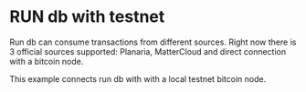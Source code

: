 # RUN db with testnet

Run db can consume transactions from different sources. Right now
there is 3 official sources supported: Planaria, MatterCloud and direct connection
with a bitcoin node.

This example connects run db with with a local testnet bitcoin node.

